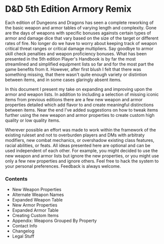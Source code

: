 # D&D 5th Edition Armory Remix

Each edition of Dungeons and Dragons has seen a complete reworking of the basic weapon and armor tables of varying length and complexity. Gone are the days of weapons with specific bonuses againsts certain types of armor and damage dice that vary based on the size of the target or different rates of fire. No longer do we have to worry about keeping track of weapon critical threat ranges or critical damage multipliers. Say goodbye to armor skill check penalties and weapon proficiency bonuses. What has been presented in the 5th edition Player's Handbook is by far the most streamlined and simplified equipment lists so far and for the most part the game benefits from it. However, after first blush I felt that there was something missing, that there wasn't quite enough variety or distintion between items, and in some cases glaringly absent items.

In this document I present my take on expanding and improving upon the armor and weapon lists. In addition to including a selection of missing iconic items from previous editions there are a few new weapon and armor properties detailed which add flavor to and create meaningful distinctions between items. Near the end I've added suggestions on how to tweak items further using the new weapon and armor properties to create custom high quality or low quality items. 

Wherever possible an effort was made to work within the framework of the existing ruleset and not to overburden players and DMs with arbitraty modifiers, new combat mechanics, or overshadow existing class features, racial abilities, or feats. All ideas presented here are optional and can be used independent of each other. For example, you might decided to use the new weapon and armor lists but ignore the new properties, or you might use only a few new properties and ignore others. Feel free to hack the system to your personal preferences. Feedback is always welcome.

### Contents

* New Weapon Properties
* Alternate Weapon Names
* Expanded Weapon Table
* New Armor Properties
* Expanded Armor Table
* Creating Custom Items
* Appendix: Weapons Grouped By Property
* Contact Info
* Changelog
* Legal Stuff

